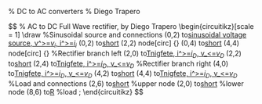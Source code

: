 % DC to AC converters
% Diego Trapero

$$ % AC to DC Full Wave rectifier, by Diego Trapero
\begin{circuitikz}[scale = 1]
	\draw
	%Sinusoidal source and connections
	(0,2) to[sinusoidal voltage source, v^>=$v_i$, i^>=$i_i$](0,4)
	(0,2) to[short](2,2)
	(2,2) node[circ] {}
	(0,4) to[short](4,4)
	(4,4) node[circ] {}
	%Rectifier branch left
	(2,0) to[Tnigfete, i^>=$i_D$, v_<=$v_D$](2,2)
	(2,2) to[short](2,4)
	(2,4) to[Tnigfete, i^>=$i_D$, v_<=$v_D$](2,6)
	%Rectifier branch right
	(4,0) to[Tnigfete, i^>=$i_D$, v_<=$v_D$](4,2)
	(4,2) to[short](4,4)
	(4,4) to[Tnigfete, i^>=$i_D$, v_<=$v_D$](4,6)
	%Load and connections
	(2,6) to[short](8,6) %upper node
	(2,0) to[short](8,0) %lower node
	(8,6) to[R](8,0) %load
	;
\end{circuitikz}
$$